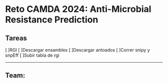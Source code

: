 # Reto CAMDA 2024: Anti-Microbial Resistance Prediction

## Tareas
[ ]RGI 
[ ]Descargar ensambles
[ ]Descargar antoados
[ ]Correr snipy y snpEff
[ ]Subir tabla de rgi


-----

Team: 
- 
